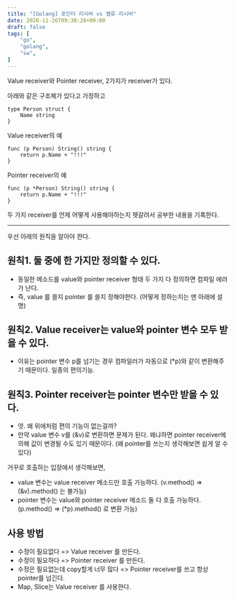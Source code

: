 ```yaml
---
title: "[Golang] 포인터 리시버 vs 밸류 리시버"
date: 2020-11-26T09:38:28+09:00
draft: false
tags: [
    "go",
    "golang",
    "sw",
]
---
```


Value receiver와 Pointer receiver, 2가지가 receiver가 있다.

아래와 같은 구조체가 있다고 가정하고
```
type Person struct {
	Name string
}
```

Value receiver의 예
```
func (p Person) String() string {
    return p.Name + "!!!"
}
```
Pointer receiver의 예
```
func (p *Person) String() string {
    return p.Name + "!!!"
}
```


두 가지 receiver를 언제 어떻게 사용해야하는지 헷갈려서 공부한 내용을 기록한다.

---

우선 아래의 원칙을 알아야 한다.

## 원칙1. 둘 중에 한 가지만 정의할 수 있다.
- 동일한 메소드를 value와 pointer receiver 형태 두 가지 다 정의하면 컴파일 에러가 난다.
- 즉, value 를 쓸지 pointer 를 쓸지 정해야한다. (어떻게 정하는지는 맨 아래에 설명)

## 원칙2. Value receiver는 value와 pointer 변수 모두 받을 수 있다.
- 이유는 pointer 변수 p를 넘기는 경우 컴파일러가 자동으로 (*p)와 같이 변환해주기 때문이다. 일종의 편의기능.

## 원칙3. Pointer receiver는 pointer 변수만 받을 수 있다.
- 엇. 왜 위에처럼 편의 기능이 없는걸까?
- 만약 value 변수 v를 (&v)로 변환하면 문제가 된다. 왜냐하면 pointer receiver에 의해 값이 변경될 수도 있기 때문이다. (왜 pointer를 쓰는지 생각해보면 쉽게 알 수 있다)

거꾸로 호출하는 입장에서 생각해보면,
- value 변수는 value receiver 메소드만 호출 가능하다. (v.method() => (&v).method() 는 불가능)
- pointer 변수는 value와 pointer receiver 메소드 둘 다 호출 가능하다. (p.method() => (*p).method() 로 변환 가능)

## 사용 방법
- 수정이 필요없다 => Value receiver 를 만든다.
- 수정이 필요하다 => Pointer receiver 를 만든다.
- 수정은 필요없는데 copy할게 너무 많다 => Pointer receiver를 쓰고 항상 pointer를 넘긴다.
- Map, Slice는 Value receiver 를 사용한다. 
